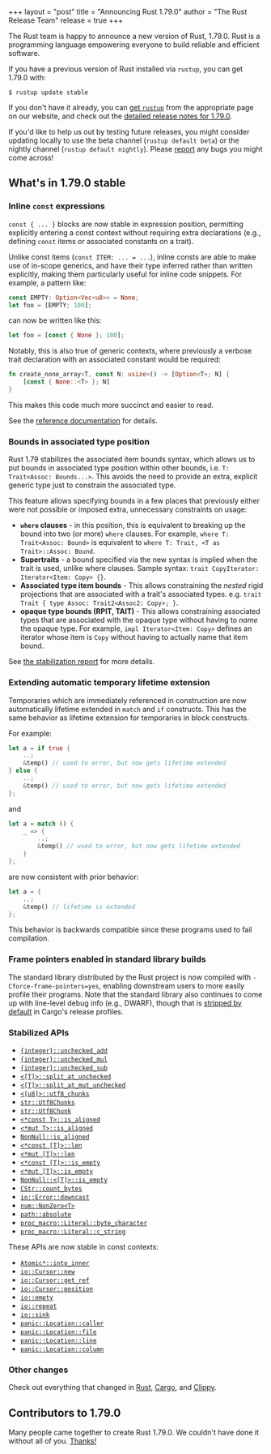 +++
layout = "post"
title = "Announcing Rust 1.79.0"
author = "The Rust Release Team"
release = true
+++

The Rust team is happy to announce a new version of Rust, 1.79.0. Rust is a programming language empowering everyone to build reliable and efficient software.

If you have a previous version of Rust installed via `rustup`, you can get 1.79.0 with:

```console
$ rustup update stable
```

If you don't have it already, you can [get `rustup`](https://www.rust-lang.org/install.html) from the appropriate page on our website, and check out the [detailed release notes for 1.79.0](https://doc.rust-lang.org/nightly/releases.html#version-1790-2024-06-13).

If you'd like to help us out by testing future releases, you might consider updating locally to use the beta channel (`rustup default beta`) or the nightly channel (`rustup default nightly`). Please [report](https://github.com/rust-lang/rust/issues/new/choose) any bugs you might come across!

## What's in 1.79.0 stable

### Inline `const` expressions

`const { ... }` blocks are now stable in expression position, permitting
explicitly entering a const context without requiring extra declarations (e.g.,
defining `const` items or associated constants on a trait).

Unlike const items (`const ITEM: ... = ...`), inline consts are able to make
use of in-scope generics, and have their type inferred rather than written explicitly, making them particularly useful for inline code snippets. For example, a pattern like:

```rust
const EMPTY: Option<Vec<u8>> = None;
let foo = [EMPTY; 100];
```

can now be written like this:

```rust
let foo = [const { None }; 100];
```

Notably, this is also true of generic contexts, where previously a verbose trait declaration with an associated constant would be required:

```rust
fn create_none_array<T, const N: usize>() -> [Option<T>; N] {
    [const { None::<T> }; N]
}
```

This makes this code much more succinct and easier to read.

See the [reference documentation](https://doc.rust-lang.org/nightly/reference/expressions/block-expr.html#const-blocks) for details.

### Bounds in associated type position

Rust 1.79 stabilizes the associated item bounds syntax, which allows us to put
bounds in associated type position within other bounds, i.e.
`T: Trait<Assoc: Bounds...>`. This avoids the need to provide an extra,
explicit generic type just to constrain the associated type.

This feature allows specifying bounds in a few places that previously either
were not possible or imposed extra, unnecessary constraints on usage:

* **`where` clauses** - in this position, this is equivalent to breaking up the bound into two (or more) `where` clauses. For example, `where T: Trait<Assoc: Bound>` is equivalent to `where T: Trait, <T as Trait>::Assoc: Bound`.
* **Supertraits** - a bound specified via the new syntax is implied when the trait is used, unlike where clauses. Sample syntax: `trait CopyIterator: Iterator<Item: Copy> {}`.
* **Associated type item bounds** - This allows constraining the *nested* rigid projections that are associated with a trait's associated types. e.g. `trait Trait { type Assoc: Trait2<Assoc2: Copy>; }`.
* **opaque type bounds (RPIT, TAIT)** - This allows constraining associated types that are associated with the opaque type without having to *name* the opaque type. For example, `impl Iterator<Item: Copy>` defines an iterator whose item is `Copy` without having to actually name that item bound.

See [the stabilization report](https://github.com/rust-lang/rust/pull/122055/#issue-2170532454) for more details.

### Extending automatic temporary lifetime extension

Temporaries which are immediately referenced in construction are now
automatically lifetime extended in `match` and `if` constructs. This has the
same behavior as lifetime extension for temporaries in block constructs.

For example:

```rust
let a = if true {
    ..;
    &temp() // used to error, but now gets lifetime extended
} else {
    ..;
    &temp() // used to error, but now gets lifetime extended
};
```

and

```rust
let a = match () {
    _ => {
        ..;
        &temp() // used to error, but now gets lifetime extended
    }
};
```

are now consistent with prior behavior:

```rust
let a = {
    ..;
    &temp() // lifetime is extended
};
```

This behavior is backwards compatible since these programs used to fail compilation.

### Frame pointers enabled in standard library builds

The standard library distributed by the Rust project is now compiled with
`-Cforce-frame-pointers=yes`, enabling downstream users to more easily profile
their programs. Note that the standard library also continues to come up with
line-level debug info (e.g., DWARF), though that is [stripped by default] in Cargo's release profiles.

[stripped by default]: https://blog.rust-lang.org/2024/03/21/Rust-1.77.0.html#enable-strip-in-release-profiles-by-default

### Stabilized APIs

- [`{integer}::unchecked_add`](https://doc.rust-lang.org/stable/core/primitive.i32.html#method.unchecked_add)
- [`{integer}::unchecked_mul`](https://doc.rust-lang.org/stable/core/primitive.i32.html#method.unchecked_mul)
- [`{integer}::unchecked_sub`](https://doc.rust-lang.org/stable/core/primitive.i32.html#method.unchecked_sub)
- [`<[T]>::split_at_unchecked`](https://doc.rust-lang.org/stable/core/primitive.slice.html#method.split_at_unchecked)
- [`<[T]>::split_at_mut_unchecked`](https://doc.rust-lang.org/stable/core/primitive.slice.html#method.split_at_mut_unchecked)
- [`<[u8]>::utf8_chunks`](https://doc.rust-lang.org/stable/core/primitive.slice.html#method.utf8_chunks)
- [`str::Utf8Chunks`](https://doc.rust-lang.org/stable/core/str/struct.Utf8Chunks.html)
- [`str::Utf8Chunk`](https://doc.rust-lang.org/stable/core/str/struct.Utf8Chunk.html)
- [`<*const T>::is_aligned`](https://doc.rust-lang.org/stable/core/primitive.pointer.html#method.is_aligned)
- [`<*mut T>::is_aligned`](https://doc.rust-lang.org/stable/core/primitive.pointer.html#method.is_aligned-1)
- [`NonNull::is_aligned`](https://doc.rust-lang.org/stable/core/ptr/struct.NonNull.html#method.is_aligned)
- [`<*const [T]>::len`](https://doc.rust-lang.org/stable/core/primitive.pointer.html#method.len)
- [`<*mut [T]>::len`](https://doc.rust-lang.org/stable/core/primitive.pointer.html#method.len-1)
- [`<*const [T]>::is_empty`](https://doc.rust-lang.org/stable/core/primitive.pointer.html#method.is_empty)
- [`<*mut [T]>::is_empty`](https://doc.rust-lang.org/stable/core/primitive.pointer.html#method.is_empty-1)
- [`NonNull::<[T]>::is_empty`](https://doc.rust-lang.org/stable/core/ptr/struct.NonNull.html#method.is_empty)
- [`CStr::count_bytes`](https://doc.rust-lang.org/stable/core/ffi/c_str/struct.CStr.html#method.count_bytes)
- [`io::Error::downcast`](https://doc.rust-lang.org/stable/std/io/struct.Error.html#method.downcast)
- [`num::NonZero<T>`](https://doc.rust-lang.org/stable/core/num/struct.NonZero.html)
- [`path::absolute`](https://doc.rust-lang.org/stable/std/path/fn.absolute.html)
- [`proc_macro::Literal::byte_character`](https://doc.rust-lang.org/stable/proc_macro/struct.Literal.html#method.byte_character)
- [`proc_macro::Literal::c_string`](https://doc.rust-lang.org/stable/proc_macro/struct.Literal.html#method.c_string)

These APIs are now stable in const contexts:

- [`Atomic*::into_inner`](https://doc.rust-lang.org/stable/core/sync/atomic/struct.AtomicUsize.html#method.into_inner)
- [`io::Cursor::new`](https://doc.rust-lang.org/stable/std/io/struct.Cursor.html#method.new)
- [`io::Cursor::get_ref`](https://doc.rust-lang.org/stable/std/io/struct.Cursor.html#method.get_ref)
- [`io::Cursor::position`](https://doc.rust-lang.org/stable/std/io/struct.Cursor.html#method.position)
- [`io::empty`](https://doc.rust-lang.org/stable/std/io/fn.empty.html)
- [`io::repeat`](https://doc.rust-lang.org/stable/std/io/fn.repeat.html)
- [`io::sink`](https://doc.rust-lang.org/stable/std/io/fn.sink.html)
- [`panic::Location::caller`](https://doc.rust-lang.org/stable/std/panic/struct.Location.html#method.caller)
- [`panic::Location::file`](https://doc.rust-lang.org/stable/std/panic/struct.Location.html#method.file)
- [`panic::Location::line`](https://doc.rust-lang.org/stable/std/panic/struct.Location.html#method.line)
- [`panic::Location::column`](https://doc.rust-lang.org/stable/std/panic/struct.Location.html#method.column)


### Other changes

Check out everything that changed in [Rust](https://github.com/rust-lang/rust/releases/tag/1.79.0), [Cargo](https://doc.rust-lang.org/nightly/cargo/CHANGELOG.html#cargo-179-2024-06-13), and [Clippy](https://github.com/rust-lang/rust-clippy/blob/master/CHANGELOG.md#rust-179).

## Contributors to 1.79.0

Many people came together to create Rust 1.79.0. We couldn't have done it without all of you. [Thanks!](https://thanks.rust-lang.org/rust/1.79.0/)
